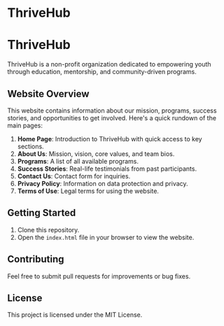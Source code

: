 # ThriveHub
# ThriveHub

ThriveHub is a non-profit organization dedicated to empowering youth through education, mentorship, and community-driven programs.

## Website Overview

This website contains information about our mission, programs, success stories, and opportunities to get involved. Here's a quick rundown of the main pages:

1. **Home Page**: Introduction to ThriveHub with quick access to key sections.
2. **About Us**: Mission, vision, core values, and team bios.
3. **Programs**: A list of all available programs.
4. **Success Stories**: Real-life testimonials from past participants.
5. **Contact Us**: Contact form for inquiries.
6. **Privacy Policy**: Information on data protection and privacy.
7. **Terms of Use**: Legal terms for using the website.

## Getting Started

1. Clone this repository.
2. Open the `index.html` file in your browser to view the website.

## Contributing

Feel free to submit pull requests for improvements or bug fixes.

## License

This project is licensed under the MIT License.
